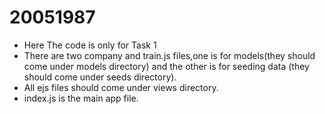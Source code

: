 # 20051987

* Here The code is only for Task 1
* There are two company and train.js files,one is for models(they should come under models directory) and the other is for seeding data (they should come under seeds directory).
* All ejs files should come under views directory.
* index.js is the main app file.
